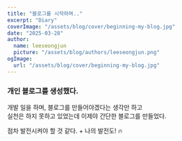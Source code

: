 ```yaml
---
title: "블로그를 시작하며.."
excerpt: "Diary"
coverImage: "/assets/blog/cover/beginning-my-blog.jpg"
date: "2025-03-28"
author:
  name: leeseongjun
  picture: "/assets/blog/authors/leeseongjun.png"
ogImage:
  url: "/assets/blog/cover/beginning-my-blog.jpg"
---
```


### 개인 블로그를 생성했다.

개발 일을 하며, 블로그를 만들어야겠다는 생각만 하고  
실천은 하지 못하고 있었는데 이제야 간단한 블로그를 만들었다.  
  
점차 발전시켜야 할 것 같다. + 나의 발전도! 🔥
